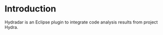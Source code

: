 # Introduction
Hydradar is an Eclipse plugin to integrate code analysis results from project Hydra.

